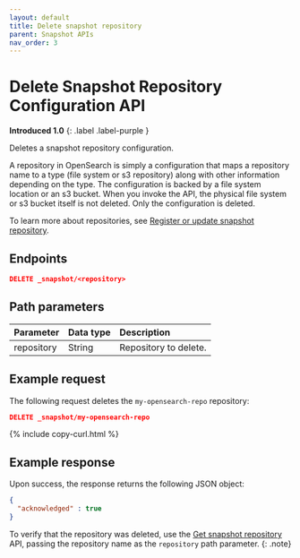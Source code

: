 ```yaml
---
layout: default
title: Delete snapshot repository
parent: Snapshot APIs
nav_order: 3
---
```


# Delete Snapshot Repository Configuration API
**Introduced 1.0**
{: .label .label-purple }

Deletes a snapshot repository configuration.  
 
A repository in OpenSearch is simply a configuration that maps a repository name to a type (file system or s3 repository) along with other information depending on the type. The configuration is backed by a file system location or an s3 bucket. When you invoke the API, the physical file system or s3 bucket itself is not deleted. Only the configuration is deleted.

To learn more about repositories, see [Register or update snapshot repository]({{site.url}}{{site.baseurl}}/api-reference/snapshots/create-repository).

## Endpoints

```json
DELETE _snapshot/<repository>
```

## Path parameters

Parameter | Data type | Description
:--- | :--- | :---
repository | String | Repository to delete. |

## Example request

The following request deletes the `my-opensearch-repo` repository:

````json
DELETE _snapshot/my-opensearch-repo
````
{% include copy-curl.html %}

## Example response

Upon success, the response returns the following JSON object:

````json
{
  "acknowledged" : true
}
````

To verify that the repository was deleted, use the [Get snapshot repository]({{site.url}}{{site.baseurl}}/api-reference/snapshots/get-snapshot-repository) API, passing the repository name as the `repository` path parameter.
{: .note}